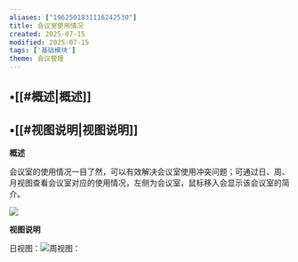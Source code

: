 ```yaml
---
aliases: ["1962501831116242530"]
title: 会议室使用情况
created: 2025-07-15
modified: 2025-07-15
tags: ['基础模块']
theme: 会议管理
---
```


## •[[#概述|概述]]

## •[[#视图说明|视图说明]]

**概述**

会议室的使用情况一目了然，可以有效解决会议室使用冲突问题；可通过日、周、月视图查看会议室对应的使用情况，左侧为会议室，鼠标移入会显示该会议室的简介。

![](https://myhelpdoc.oss-cn-heyuan.aliyuncs.com/mdimages/0f5b2b5d437febd73d5e3786c01a75ee.jpg)

**视图说明**

日视图：![](https://myhelpdoc.oss-cn-heyuan.aliyuncs.com/mdimages/200c7abadb052faf2fd1839f2fee87d5.jpg)周视图：

